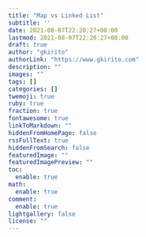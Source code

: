 ```yaml
---
title: "Map vs Linked List"
subtitle: ''
date: 2021-08-07T22:20:27+08:00
lastmod: 2021-08-07T22:20:27+08:00
draft: true
author: "gkirito"
authorLink: "https://www.gkirito.com"
description: ""
images: ""
tags: []
categories: []
twemoji: true
ruby: true
fraction: true
fontawesome: true
linkToMarkdown: ""
hiddenFromHomePage: false
rssFullText: true
hiddenFromSearch: false
featuredImage: ""
featuredImagePreview: ""
toc:
  enable: true
math:
  enable: true
comment:
  enable: true
lightgallery: false
license: ""
---
```


